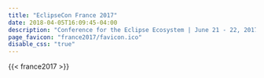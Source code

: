 ```yaml
---
title: "EclipseCon France 2017"
date: 2018-04-05T16:09:45-04:00
description: "Conference for the Eclipse Ecosystem | June 21 - 22, 2017 | Toulouse, France"
page_favicon: "france2017/favicon.ico"
disable_css: "true"
---
```


{{< france2017 >}}